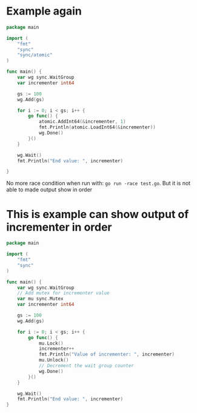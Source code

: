 # Example again
```go
package main

import (
	"fmt"
	"sync"
	"sync/atomic"
)

func main() {
	var wg sync.WaitGroup
	var incrementer int64

	gs := 100
	wg.Add(gs)

	for i := 0; i < gs; i++ {
		go func() {
			atomic.AddInt64(&incrementer, 1)
			fmt.Println(atomic.LoadInt64(&incrementer))
			wg.Done()
		}()
	}

	wg.Wait()
	fmt.Println("End value: ", incrementer)

}

```

No more race condition when run with: `go run -race test.go`. But it is not able to made output show in order

# This is example can show output of incrementer in order
```go
package main

import (
	"fmt"
	"sync"
)

func main() {
	var wg sync.WaitGroup
	// Add mutex for incrementer value
	var mu sync.Mutex
	var incrementer int64

	gs := 100
	wg.Add(gs)

	for i := 0; i < gs; i++ {
		go func() {
			mu.Lock()
			incrementer++
			fmt.Println("Value of incrementer: ", incrementer)
			mu.Unlock()
			// Decrement the wait group counter
			wg.Done()
		}()
	}

	wg.Wait()
	fmt.Println("End value: ", incrementer)
}
```
